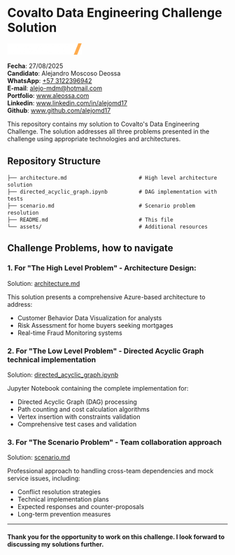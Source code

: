 # Covalto Data Engineering Challenge Solution

<img src="./assets/logo_covalto.png" alt="logo_covalto" width="170"/>

**Fecha**: 27/08/2025  
**Candidato**: Alejandro Moscoso Deossa  
**WhatsApp**: [+57 3122396942](http://wa.me/573122396942)  
**E-mail**: alejo-mdm@hotmail.com  
**Portfolio**: www.aleossa.com  
**Linkedin**: www.linkedin.com/in/alejomd17  
**Github**: www.github.com/alejomd17  

This repository contains my solution to Covalto's Data Engineering Challenge. 
The solution addresses all three problems presented in the challenge using appropriate technologies and architectures.

## Repository Structure
```
├── architecture.md                       # High level architecture solution
├── directed_acyclic_graph.ipynb          # DAG implementation with tests
├── scenario.md                           # Scenario problem resolution
├── README.md                             # This file
└── assets/                               # Additional resources
```
## Challenge Problems, how to navigate
### 1. For "The High Level Problem" - Architecture Design:
   
  Solution: [architecture.md](./architecture.md)

  This solution presents a comprehensive Azure-based architecture to address:
* Customer Behavior Data Visualization for analysts
* Risk Assessment for home buyers seeking mortgages
* Real-time Fraud Monitoring systems

### 2. For "The Low Level Problem" - Directed Acyclic Graph technical implementation

Solution:  [directed_acyclic_graph.ipynb](./directed_acyclic_graph.ipynb)

Jupyter Notebook containing the complete implementation for:
* Directed Acyclic Graph (DAG) processing
* Path counting and cost calculation algorithms
* Vertex insertion with constraints validation
* Comprehensive test cases and validation

### 3. For "The Scenario Problem" - Team collaboration approach

Solution: [scenario.md](./scenario.md)

Professional approach to handling cross-team dependencies and mock service issues, including:

* Conflict resolution strategies
* Technical implementation plans
* Expected responses and counter-proposals
* Long-term prevention measures

---
#### Thank you for the opportunity to work on this challenge. I look forward to discussing my solutions further.